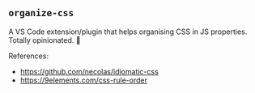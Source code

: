## `organize-css`

A VS Code extension/plugin that helps organising CSS in JS properties. Totally opinionated. 📐

References:

- https://github.com/necolas/idiomatic-css
- https://9elements.com/css-rule-order
